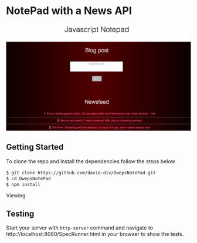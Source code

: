 NotePad with a News API
===========

![alt text](screenshots/Notepad.png)

Getting Started
------------

To clone the repo and install the dependencies follow the steps below

```
$ git clone https://github.com/david-div/DwepsNotePad.git
$ cd DwepsNotePad
$ npm install
```

Viewing



Testing
-----------
Start your server with ```http-server``` command and navigate to http://localhost:8080/SpecRunner.html in your browser to show the tests.
